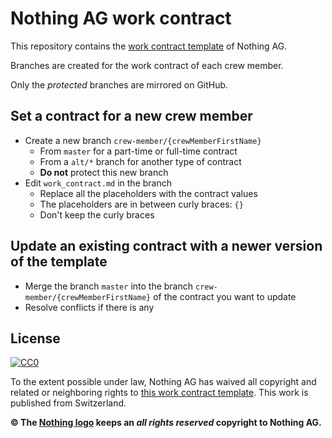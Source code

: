 # Nothing AG work contract

This repository contains the [work contract template](./work_contract.md) of Nothing AG.

Branches are created for the work contract of each crew member.

Only the *protected* branches are mirrored on GitHub.

## Set a contract for a new crew member

- Create a new branch `crew-member/{crewMemberFirstName}`
  - From `master` for a part-time or full-time contract
  - From a `alt/*` branch for another type of contract
  - **Do not** protect this new branch
- Edit `work_contract.md` in the branch
  - Replace all the placeholders with the contract values
  - The placeholders are in between curly braces: `{}`
  - Don't keep the curly braces

## Update an existing contract with a newer version of the template

- Merge the branch `master` into the branch `crew-member/{crewMemberFirstName}` of the contract you want to update
- Resolve conflicts if there is any

## License

<a rel="license" href="http://creativecommons.org/publicdomain/zero/1.0/">
  <img src="http://i.creativecommons.org/p/zero/1.0/88x31.png" alt="CC0" />
</a>

To the extent possible under law, Nothing AG has waived all copyright and related or neighboring rights to [this work contract template](./work_contract.md). This work is published from Switzerland.

**© The [Nothing logo](./nothing_logo.md) keeps an *all rights reserved* copyright to Nothing AG.**

